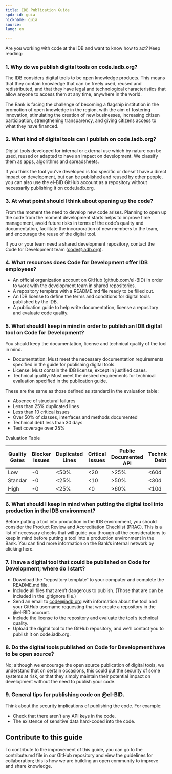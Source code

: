 ```yaml
---
title: IDB Publication Guide
spdx-id: guia
nickname: guia
source: 
lang: en

---
```


Are you working with code at the IDB and want to know how to act? Keep reading:

### 1. Why do we publish digital tools on code.iadb.org?

The IDB considers digital tools to be open knowledge products. This means that they contain knowledge that can be freely used, reused and redistributed, and that they have legal and technological characteristics that allow anyone to access them at any time, anywhere in the world.

The Bank is facing the challenge of becoming a flagship institution in the promotion of open knowledge in the region, with the aim of fostering innovation, stimulating the creation of new businesses, increasing citizen participation, strengthening transparency, and giving citizens access to what they have financed.

### 2. What kind of digital tools can I publish on code.iadb.org?

Digital tools developed for internal or external use which by nature can be used, reused or adapted to have an impact on development. We classify them as apps, algorithms and spreadsheets.

If you think the tool you’ve developed is too specific or doesn’t have a direct impact on development, but can be published and reused by other people, you can also use the el-BID GitHub account as a repository without necessarily publishing it on code.iadb.org.

### 3. At what point should I think about opening up the code?

From the moment the need to develop new code arises. Planning to open up the code from the moment development starts helps to improve time management, avoid future risks in terms of the code’s quality and documentation, facilitate the incorporation of new members to the team, and encourage the reuse of the digital tool.

If you or your team need a shared development repository, contact the Code for Development team (code@iadb.org).

### 4. What resources does Code for Development offer IDB employees?

* An official organization account on GitHub (github.com/el-BID) in order to work with the development team in shared repositories. 
* A repository template with a README.md file ready to be filled out.
* An IDB license to define the terms and conditions for digital tools published by the IDB.
* A publication guide to help write documentation, license a repository and evaluate code quality.

### 5. What should I keep in mind in order to publish an IDB digital tool on Code for Development?

You should keep the documentation, license and technical quality of the tool in mind.
*	Documentation: Must meet the necessary documentation requirements specified in the guide for publishing digital tools.
*	License: Must contain the IDB license, except in justified cases.
*	Technical quality: Must meet the desired requirements for technical evaluation specified in the publication guide.

These are the same as those defined as standard in the evaluation table:
*	Absence of structural failures
*  Less than 25% duplicated lines
*	Less than 10 critical issues
*	Over 50% of classes, interfaces and methods documented
*	Technical debt less than 30 days
*  Test coverage over 25%

Evaluation Table

| Quality Gates | Blocker Issues | Duplicated Lines | Critical Issues | Public Documented API | Technical Debt | Technical Debt Ratio | Test Coverage |
|---------------|----------------|------------------|-----------------|-----------------------|----------------|----------------------|---------------|
| Low           | -0             | <50%             | <20             | >25%                  | <60d           | <40%                 | >10%          |
| Standar       | -0             | <25%             | <10             | >50%                  | <30d           | <20%                 | >25%          |
| High          | -0             | <25%             | <0              | >60%                  | <10d           | <20%                 | >70%          |

### 6. What should I keep in mind when putting the digital tool into production in the IDB environment?

Before putting a tool into production in the IDB environment, you should consider the Product Review and Accreditation Checklist (PRAC). This is a list of necessary checks that will guide you through all the considerations to keep in mind before putting a tool into a production environment in the Bank. You can find more information on the Bank’s internal network by clicking here.

### 7. I have a digital tool that could be published on Code for Development; where do I start?

*	Download the “repository template” to your computer and complete the README.md file.
*	Include all files that aren’t dangerous to publish. (Those that are can be included in the .gitignore file.)
*	Send an email to code@iadb.org with information about the tool and your GitHub username requesting that we create a repository in the @el-BID account.
*	Include the license to the repository and evaluate the tool’s technical quality.
*	Upload the digital tool to the GitHub repository, and we’ll contact you to publish it on code.iadb.org.

### 8. Do the digital tools published on Code for Development have to be open source?

No; although we encourage the open source publication of digital tools, we understand that on certain occasions, this could put the security of some systems at risk, or that they simply maintain their potential impact on development without the need to publish your code.

### 9. General tips for publishing code on @el-BID.

Think about the security implications of publishing the code. For example:
*	Check that there aren’t any API keys in the code.
*	The existence of sensitive data hard-coded into the code.

## Contribute to this guide
To contribute to the improvement of this guide, you can go to the contribute.md file in our GitHub repository and view the guidelines for collaboration; this is how we are building an open community to improve and share knowledge.
